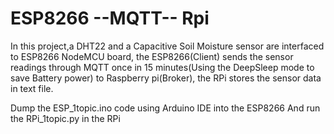 # ESP8266 --MQTT-- Rpi

In this project,a DHT22 and a Capacitive Soil Moisture sensor are interfaced to ESP8266 NodeMCU board, the ESP8266(Client) sends the sensor readings through MQTT once in 15 minutes(Using the DeepSleep mode to save Battery power) to Raspberry pi(Broker), the RPi stores the sensor data in text file.

Dump the ESP_1topic.ino code using Arduino IDE into the ESP8266
And run the RPi_1topic.py in the RPi 

